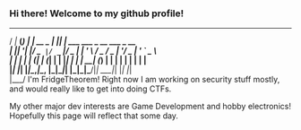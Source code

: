 ### Hi there! Welcome to my github profile!
  __      _     _            _   _
 / _|_ __(_) __| | __ _  ___| |_| |__   ___  ___  _ __ ___ _ __ ___\
| |_| '__| |/ _` |/ _` |/ _ | __| '_ \ / _ \/ _ \| '__/ _ | '_ ` _ \\ \
|  _| |  | | (_| | (_| |  __| |_| | | |  __| (_) | | |  __| | | | | |\
|_| |_|  |_|\__,_|\__, |\___|\__|_| |_|\___|\___/|_|  \___|_| |_| |_|\
                  |___/
I'm FridgeTheorem! Right now I am working on security stuff mostly, and would really like to get into doing CTFs.

My other major dev interests are Game Development and hobby electronics! Hopefully this page will reflect that some day.

<!--
**CameronHadfield/cameronhadfield** is a ✨ _special_ ✨ repository because its `README.md` (this file) appears on your GitHub profile.

Here are some ideas to get you started:

- 🔭 I’m currently working on ...
- 🌱 I’m currently learning ...
- 👯 I’m looking to collaborate on ...
- 🤔 I’m looking for help with ...
- 💬 Ask me about ...
- 📫 How to reach me: ...
- 😄 Pronouns: ...
- ⚡ Fun fact: ...
-->
